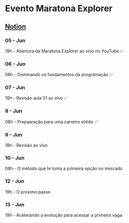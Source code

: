 # Evento Maratona Explorer

## [Notion](https://efficient-sloth-d85.notion.site/Maratona-Explorer-a90d9b149e2e40c8863d0732007fa05d)

### 05 - Jun

19h - Abertura da Maratona Explorer ao vivo no YouTube :white_check_mark:

### 06 - Jun

08h - Dominando os fundamentos da programação :white_check_mark:

### 07 - Jun

19h - Revisão aula 01 ao vivo :white_check_mark:

### 8 - Jun

08h - Prepaaração para uma carreira sólida :white_check_mark:

### 9 - Jun

19h - Revisão ao vivo

### 10 - Jun

08h - O método que te toma a primeira opção no mercado

### 12 - Jun

19h - O proximo passo

### 13 - Jun

19h - Acelerando a evolução para acessar a primeira vaga

